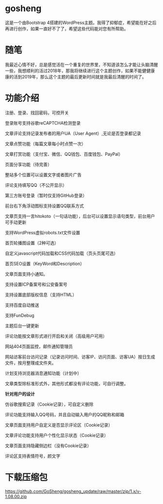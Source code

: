 # gosheng
这是一个由Bootstrap 4搭建的WordPress主题。我得了抑郁症，希望能在好之后再进行创作，如果一直好不了了，希望这些代码能对您有所帮助。

# 随笔

我最近心情不好，总是感觉活在一个重复的世界里，不知道该怎么才能让头脑清醒一些，我想顺利的活过2018年，那我将继续进行这个主题创作，如果不能健健康康的活到2019年，那么这个主题的最后更新时间就是我最后清醒的时间了。

# 功能介绍

注册、登录、找回密码，可控开关

登录账号支持谷歌reCAPTCHA检测登录

文章评论支持记录发布者的用户UA（User Agent）,无论是否登录都记录

文章点赞功能（每篇文章每小时点赞一次）

文章打赏功能（支付宝、微信、QQ钱包、百度钱包、PayPal）

页面分享功能（待完善）

整站多个位置可以设置文字或者图片广告

评论支持填写QQ（不公开显示）

第三方账号登录（暂时仅支持GitHub登录）

前台右下角浮动图标支持设置QQ联系方式

文章页支持一言hitokoto（一句话功能），后台可以设置显示语句类型，前台用户可手动更新

支持WordPress虚拟robots.txt文件设置

首页轮播图设置（2种可选）

自定义javascript代码加载和CSS代码加载（页头页尾可选）

首页SEO设置（KeyWord和Description）

文章页面支持小通知。

支持设置ICP备案号和公安备案号

支持设置底部版权信息（支持HTML）

支持百度自动推送

支持FunDebug

主题后台一键更新

评论功能按文章形式进行开启和关闭（高级用户可用）

网站404页面监控，邮件通知管理员

网站访客前台访问记录（记录访问时间、访客IP、访问页面、访客UA）按日生成文件，按月整理成文件夹。

计划支持浏览器消息通知功能（计划中）

文章类型除标准形式外，其他形式都没有评论功能，可自行调整。


**针对用户的设计**

仿谷歌搜索记录（Cookie记录），可自定义删除

评论功能支持输入QQ号码，并且自动输入用户的QQ昵称和邮箱

文章页面支持用户自定义是否显示评论区（Cookie记录）

文章评论功能支持用户个性化显示状态（Cookie记录）

文章页面支持隐藏侧边栏（没有Cookie记录）

评论区支持表情符号，颜文字


# 下载压缩包
https://github.com/GoSheng/gosheng_update/raw/master/zip/1.x/v-1.08.00.zip